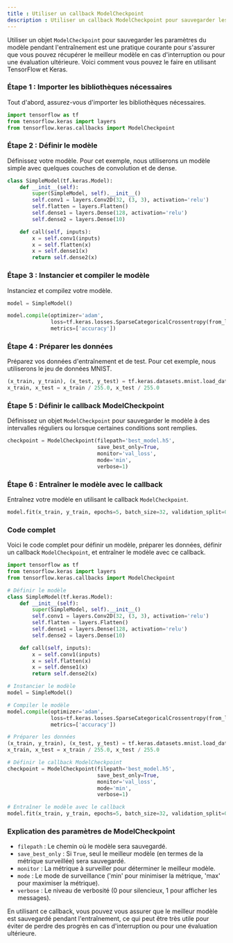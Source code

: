 ```yaml
---
title : Utiliser un callback ModelCheckpoint
description : Utiliser un callback ModelCheckpoint pour sauvegarder les paramètres du modèle pendant l'entraînement
---
```



Utiliser un objet `ModelCheckpoint` pour sauvegarder les paramètres du modèle pendant l'entraînement est une pratique courante pour s'assurer que vous pouvez récupérer le meilleur modèle en cas d'interruption ou pour une évaluation ultérieure. Voici comment vous pouvez le faire en utilisant TensorFlow et Keras.

### Étape 1 : Importer les bibliothèques nécessaires

Tout d'abord, assurez-vous d'importer les bibliothèques nécessaires.

```python
import tensorflow as tf
from tensorflow.keras import layers
from tensorflow.keras.callbacks import ModelCheckpoint

```

### Étape 2 : Définir le modèle

Définissez votre modèle. Pour cet exemple, nous utiliserons un modèle simple avec quelques couches de convolution et de dense.

```python
class SimpleModel(tf.keras.Model):
    def __init__(self):
        super(SimpleModel, self).__init__()
        self.conv1 = layers.Conv2D(32, (3, 3), activation='relu')
        self.flatten = layers.Flatten()
        self.dense1 = layers.Dense(128, activation='relu')
        self.dense2 = layers.Dense(10)

    def call(self, inputs):
        x = self.conv1(inputs)
        x = self.flatten(x)
        x = self.dense1(x)
        return self.dense2(x)

```

### Étape 3 : Instancier et compiler le modèle

Instanciez et compilez votre modèle.

```python
model = SimpleModel()

model.compile(optimizer='adam',
              loss=tf.keras.losses.SparseCategoricalCrossentropy(from_logits=True),
              metrics=['accuracy'])

```

### Étape 4 : Préparer les données

Préparez vos données d'entraînement et de test. Pour cet exemple, nous utiliserons le jeu de données MNIST.

```python
(x_train, y_train), (x_test, y_test) = tf.keras.datasets.mnist.load_data()
x_train, x_test = x_train / 255.0, x_test / 255.0

```

### Étape 5 : Définir le callback ModelCheckpoint

Définissez un objet `ModelCheckpoint` pour sauvegarder le modèle à des intervalles réguliers ou lorsque certaines conditions sont remplies.

```python
checkpoint = ModelCheckpoint(filepath='best_model.h5',
                             save_best_only=True,
                             monitor='val_loss',
                             mode='min',
                             verbose=1)

```

### Étape 6 : Entraîner le modèle avec le callback

Entraînez votre modèle en utilisant le callback `ModelCheckpoint`.

```python
model.fit(x_train, y_train, epochs=5, batch_size=32, validation_split=0.2, callbacks=[checkpoint])

```

### Code complet

Voici le code complet pour définir un modèle, préparer les données, définir un callback `ModelCheckpoint`, et entraîner le modèle avec ce callback.

```python
import tensorflow as tf
from tensorflow.keras import layers
from tensorflow.keras.callbacks import ModelCheckpoint

# Définir le modèle
class SimpleModel(tf.keras.Model):
    def __init__(self):
        super(SimpleModel, self).__init__()
        self.conv1 = layers.Conv2D(32, (3, 3), activation='relu')
        self.flatten = layers.Flatten()
        self.dense1 = layers.Dense(128, activation='relu')
        self.dense2 = layers.Dense(10)

    def call(self, inputs):
        x = self.conv1(inputs)
        x = self.flatten(x)
        x = self.dense1(x)
        return self.dense2(x)

# Instancier le modèle
model = SimpleModel()

# Compiler le modèle
model.compile(optimizer='adam',
              loss=tf.keras.losses.SparseCategoricalCrossentropy(from_logits=True),
              metrics=['accuracy'])

# Préparer les données
(x_train, y_train), (x_test, y_test) = tf.keras.datasets.mnist.load_data()
x_train, x_test = x_train / 255.0, x_test / 255.0

# Définir le callback ModelCheckpoint
checkpoint = ModelCheckpoint(filepath='best_model.h5',
                             save_best_only=True,
                             monitor='val_loss',
                             mode='min',
                             verbose=1)

# Entraîner le modèle avec le callback
model.fit(x_train, y_train, epochs=5, batch_size=32, validation_split=0.2, callbacks=[checkpoint])

```

### Explication des paramètres de ModelCheckpoint

- `filepath` : Le chemin où le modèle sera sauvegardé.
- `save_best_only` : Si `True`, seul le meilleur modèle (en termes de la métrique surveillée) sera sauvegardé.
- `monitor` : La métrique à surveiller pour déterminer le meilleur modèle.
- `mode` : Le mode de surveillance ('min' pour minimiser la métrique, 'max' pour maximiser la métrique).
- `verbose` : Le niveau de verbosité (0 pour silencieux, 1 pour afficher les messages).

En utilisant ce callback, vous pouvez vous assurer que le meilleur modèle est sauvegardé pendant l'entraînement, ce qui peut être très utile pour éviter de perdre des progrès en cas d'interruption ou pour une évaluation ultérieure.